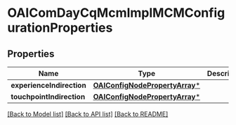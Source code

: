 # OAIComDayCqMcmImplMCMConfigurationProperties

## Properties
Name | Type | Description | Notes
------------ | ------------- | ------------- | -------------
**experienceIndirection** | [**OAIConfigNodePropertyArray***](OAIConfigNodePropertyArray.md) |  | [optional] 
**touchpointIndirection** | [**OAIConfigNodePropertyArray***](OAIConfigNodePropertyArray.md) |  | [optional] 

[[Back to Model list]](../README.md#documentation-for-models) [[Back to API list]](../README.md#documentation-for-api-endpoints) [[Back to README]](../README.md)


